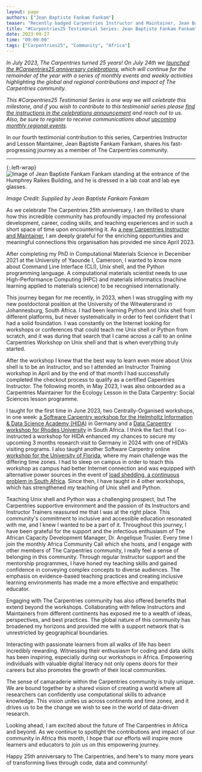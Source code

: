 ```yaml
---
layout: page
authors: ["Jean Baptiste Fankam Fankam"]
teaser: "Recently badged Carpentries Instructor and Maintainer, Jean Baptiste Fankam Fankam, shares his journey at The Carpentries on our 25th Anniversary"
title: "#Carpentries25 Testimonial Series: Jean Baptiste Fankam Fankam"
date: 2023-09-27
time: "09:00:00"
tags: ["Carpentries25", "Community", "Africa"]
---
```


_In July 2023, The Carpentries turned 25 years! On July 24th we [launched the #Carpentries25 anniversary celebrations](https://www.youtube.com/watch?v=VKAwEPLnqxA), which will continue for the remainder of the year with a series of monthly events and weekly activities highlighting the global and regional contributions and impact of The Carpentries community._

_This #Carpentries25 Testimonial Series is one way we will celebrate this milestone, and if you wish to contribute to this testimonial series please [find the instructions in the celebrations announcement](https://carpentries.org/blog/2023/07/carpentries25-campaign-announcement/) and reach out to us. Also, be sure to register to receive communications about [upcoming monthly regional events](https://www.eventbrite.com/e/the-carpentries-25th-anniversary-celebration-series-tickets-653267058357?aff=oddtdtcreator)._

In our fourth testimonial contribution to this series, Carpentries Instructor and Lesson Maintainer, Jean Baptiste Fankam Fankam, shares his fast-progressing journey as a member of The Carpentries community. 

-----------------------

{:.left-wrap}
![Image of Jean Baptiste Fankam Fankam standing at the entrance of the Humphrey Raikes Building, and he is dressed in a lab coat and lab eye glasses.](/blog/2023/09/2023-09-27-jean-baptiste-fankam-fankam.png)

*Image Credit: Supplied by Jean Baptiste Fankam Fankam*

As we celebrate The Carpentries 25th anniversary, I am thrilled to share how this incredible community has profoundly impacted my professional development, career, coding skills, and teaching experiences and in such a short space of time upon encountering it. As [a new Carpentries Instructor and Maintainer](https://carpentries.org/blog/2023/05/welcome-new-lesson-maintainers/), I am deeply grateful for the enriching opportunities and meaningful connections this organisation has provided me since April 2023. 

After completing my PhD in Computational Materials Science in December 2021 at the University of Yaounde I, Cameroon, I wanted to know more about Command Line Interface (CLI), Unix shell, and the Python programming language. A computational materials scientist needs to use High-Performance Computing (HPC) and materials informatics (machine learning applied to materials science) to be recognised internationally. 

This journey began for me recently, in 2023, when I was struggling with my new postdoctoral position at the University of the Witwatersrand in Johannesburg, South Africa. I had been learning Python and Unix shell from different platforms, but never systematically in order to feel confident that I had a solid foundation. I was constantly on the Internet looking for workshops or conferences that could teach me Unix shell or Python from scratch, and it was during that search that I came across a call to an online Carpentries Workshop on Unix shell and that is when everything truly started.

After the workshop I knew that the best way to learn even more about Unix shell is to be an Instructor, and so I attended an Instructor Training workshop in April and by the end of that month I had successfully completed the checkout process to qualify as a certified Capentries Instructor. The following month, in May 2023, I was also onboarded as a Carpentries Maintainer for the Ecology Lesson in the Data Carpentry: Social Sciences lesson programme. 

I taught for the first time in June 2023, two Centrally-Organised workshops, in one week: [a Software Carpentry workshop for the Helmholtz Information & Data Science Academy (HIDA)](2023-06-12-hida-online) in Germany and a [Data Carpentry workshop for Rhodes University](2023-06-12-SADiLaR-Python-Online) in South Africa. I think the fact that I co-instructed a workshop for HIDA enhanced my chances to secure my upcoming 3 months research visit to Germany in 2024 with one of HIDA’s visiting programs. I also taught another Software Carpentry online [workshop for the University of Florida](2023-06-26-ufl-online), where my main challenge was the differing time zones. I had to sleep on campus in order to teach this workshop as campus had better Internet connection and was equipped with alternative power sources in the event of [load shedding, a continuous problem in South Africa](https://carpentries.org/blog/2023/05/Wins-and-Challenges-of-Running-a-Carpentry-Workshop-in-South-Africa-during-Load-shedding/). Since then, I have taught in 4 other workshops, which has strengthened my teaching of Unix shell and Python. 

Teaching Unix shell and Python was a challenging prospect, but The Carpentries supportive environment and the passion of its Instructors and Instructor Trainers reassured me that I was at the right place. This community's commitment to inclusive and accessible education resonated with me, and I knew I wanted to be a part of it. Throughout this journey, I have been grateful for the support and the infectious enthusiasm of The African Capacity Development Manager, Dr. Angelique Trusler. Every time I join the monthly Africa Community Call which she hosts, and I engage with other members of The Carpentries community, I really feel a sense of belonging in this community. Through regular Instructor support and the mentorship programmes, I have honed my teaching skills and gained confidence in conveying complex concepts to diverse audiences. The emphasis on evidence-based teaching practices and creating inclusive learning environments has made me a more effective and empathetic educator. 

Engaging with The Carpentries community has also offered benefits that extend beyond the workshops. Collaborating with fellow Instructors and Maintainers from different continents has exposed me to a wealth of ideas, perspectives, and best practices. The global nature of this community has broadened my horizons and provided me with a support network that is unrestricted by geographical boundaries. 

Interacting with passionate learners from all walks of life has been incredibly rewarding. Witnessing their enthusiasm for coding and data skills has been inspiring, especially during our workshops in Africa. Empowering individuals with valuable digital literacy not only opens doors for their careers but also promotes the growth of their local communities. 

The sense of camaraderie within the Carpentries community is truly unique. We are bound together by a shared vision of creating a world where all researchers can confidently use computational skills to advance knowledge. This vision unites us across continents and time zones, and it drives us to be the change we wish to see in the world of data-driven research. 

Looking ahead, I am excited about the future of The Carpentries in Africa and beyond. As we continue to spotlight the contributions and impact of our community in Africa this month, I hope that our efforts will inspire more learners and educators to join us on this empowering journey. 

Happy 25th anniversary to The Carpentries, and here's to many more years of transforming lives through code, data and community! 
